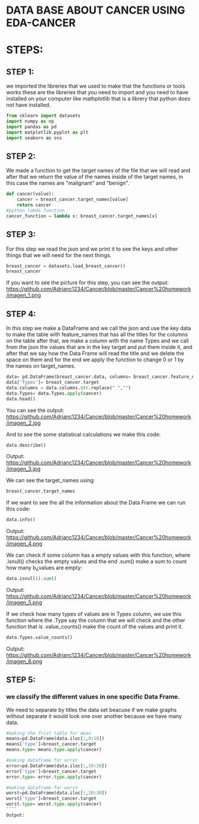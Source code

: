 # DATA BASE ABOUT CANCER USING EDA-CANCER
# STEPS:
## STEP 1:
we imported the libreries that we used to make that the functions or tools works
these are the libreries that you need to import and you need to have installed on your computer like mathplotlib that is a librery that python does not have installed.
````Python
from sklearn import datasets
import numpy as np
import pandas as pd
import matplotlib.pyplot as plt
import seaborn as sns
````
## STEP 2:
We made a function to get the target names of the file that we will read and after that we return the value of the names inside of the target names, in this case the names are "malignant" and "benign".
````Python
def cancer(value):
    cancer = breast_cancer.target_names[value]
    return cancer
#python lamda function
cancer_function = lambda x: breast_cancer.target_names[x]
````
## STEP 3:
For this step we read the json and we print it to see the keys and other things that we will need for the next things.
````Python
breast_cancer = datasets.load_breast_cancer()
breast_cancer
````
If you want to see the picture for this step, you can see the output:
https://github.com/Adrianc1234/Cancer/blob/master/Cancer%20homework/imagen_1.png

## STEP 4:
In this step we make a DataFrame and we call the json and use the key data to make the table with feature_names that has all the titles for the columns on the table after that, we make a column with the name Types and we call from the json the values that are in the key target and put them inside it, and after that we say how the Data Frame will read the title and we delete the space on them and for the end we apply the function to change 0 or 1 by the names on target_names.
````Python
data= pd.DataFrame(breast_cancer.data, columns= breast_cancer.feature_names)
data['Types']= breast_cancer.target
data.columns = data.columns.str.replace(" ","")
data.Types= data.Types.apply(cancer)
data.head()
````
You can see the output:
https://github.com/Adrianc1234/Cancer/blob/master/Cancer%20homework/imagen_2.jpg

And to see the some statistical calculations we make this code:
````Python
data.describe()
````
Output:
https://github.com/Adrianc1234/Cancer/blob/master/Cancer%20homework/imagen_3.jpg

We can see the target_names using:
````Python
breast_cancer.target_names
````
If we want to see the all the information about the Data Frame we can run this code:
````Python
data.info()
````
Output:
https://github.com/Adrianc1234/Cancer/blob/master/Cancer%20homework/imagen_4.png

We can check if some column has a empty values with this function, where .isnull() checks the empty values and the end .sum() make a sum to count how many b¿values are empty:
````Python
data.isnull().sum()
````
Output:
https://github.com/Adrianc1234/Cancer/blob/master/Cancer%20homework/imagen_5.png

If we check how many types of values are in Types column, we use this function where the .Type say the column that we will check and the other function that is .value_counts() make the count of the values and print it.
````Python
data.Types.value_counts()
````
Output:
https://github.com/Adrianc1234/Cancer/blob/master/Cancer%20homework/imagen_6.png

## STEP 5:
### we classify the different values in one specific Data Frame.
We need to separate by titles the data set beacuse if we make graphs without separate it would look one over another because we have many data.
`````Python
#making the frist table for mean
means=pd.DataFrame(data.iloc[:,0:10])
means['type']=breast_cancer.target
means.type= means.type.apply(cancer)

#making dataframe for error
error=pd.DataFrame(data.iloc[:,10:20])
error['type']=breast_cancer.target
error.type= error.type.apply(cancer)

#making dataframe for worst
worst=pd.DataFrame(data.iloc[:,20:30])
worst['type']=breast_cancer.target
worst.type= worst.type.apply(cancer)
````
Output:
